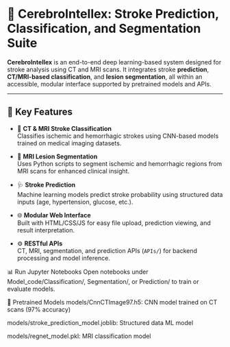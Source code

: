 # 🧠 CerebroIntellex: Stroke Prediction, Classification, and Segmentation Suite

**CerebroIntellex** is an end-to-end deep learning-based system designed for stroke analysis using CT and MRI scans. It integrates stroke **prediction**, **CT/MRI-based classification**, and **lesion segmentation**, all within an accessible, modular interface supported by pretrained models and APIs.

---

## 📌 Key Features

- 🔬 **CT & MRI Stroke Classification**  
  Classifies ischemic and hemorrhagic strokes using CNN-based models trained on medical imaging datasets.

- 🧠 **MRI Lesion Segmentation**  
  Uses Python scripts to segment ischemic and hemorrhagic regions from MRI scans for enhanced clinical insight.

- 🩺 **Stroke Prediction**  
  Machine learning models predict stroke probability using structured data inputs (age, hypertension, glucose, etc.).

- 🌐 **Modular Web Interface**  
  Built with HTML/CSS/JS for easy file upload, prediction viewing, and result interpretation.

- ⚙️ **RESTful APIs**  
  CT, MRI, segmentation, and prediction APIs (`APIs/`) for backend processing and model inference.


📊 Run Jupyter Notebooks
Open notebooks under Model_code/Classification/, Segmentation/, or Prediction/ to train or evaluate models.

🎯 Pretrained Models
models/CnnCTImage97.h5: CNN model trained on CT scans (97% accuracy)

models/stroke_prediction_model.joblib: Structured data ML model

models/regnet_model.pkl: MRI classification model



